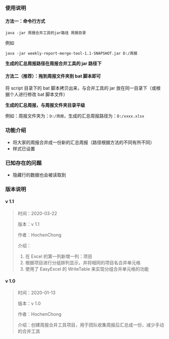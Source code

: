 ### 使用说明

#### 方法一：命令行方式

```
java -jar 周报合并工具的jar路径 周报目录
```

例如

```
java -jar weekly-report-merge-tool-1.1-SNAPSHOT.jar D:/周报
```

**生成的汇总周报路径在周报合并工具的 jar 路径下**



#### 方法二（推荐）：拖到周报文件夹到 bat 脚本即可

将 script 目录下的 bat 脚本拷贝出来，与合并工具的 jar 放在同一目录下（或根据个人进行修改 bat 脚本文件）

**生成的汇总周报，与周报文件夹目录平级**

例如：周报文件夹为：```D:/周报```，生成的汇总周报路径为：```D:/xxxx.xlsx```



### 功能介绍

* 将大家的周报合并成一份新的汇总周报（路径根据方法的不同有所不同）
* 样式已设置



### 已知存在的问题

* 隐藏行的数据也会被读取到



### 版本说明

#### v  1.1

>时间：2020-03-22
>
>版本：v 1.1 
>
>作者：HochenChong
>
>介绍：
>
>1. 在 Excel 的第一列新增一列：项目
>2. 根据项目进行分组排列显示，并将相同的项目名合并单元格
>3. 使用了 EasyExcel 的 WriteTable 来实现分组合并单元格的功能

#### v 1.0

>时间：2020-01-13
>
>版本：v 1.0 
>
>作者：HochenChong
>
>介绍：创建周报合并工具项目，用于团队收集周报后汇总成一份，减少手动的合并工具